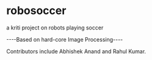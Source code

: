 # robosoccer
a kriti project on robots playing soccer

----Based on hard-core Image Processing----

Contributors include Abhishek Anand and Rahul Kumar.
